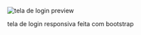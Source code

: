 ![tela de login preview](https://github.com/user-attachments/assets/4124e487-34bb-49ca-8e98-ae9cdf0f3d45)

tela de login responsiva feita com bootstrap

